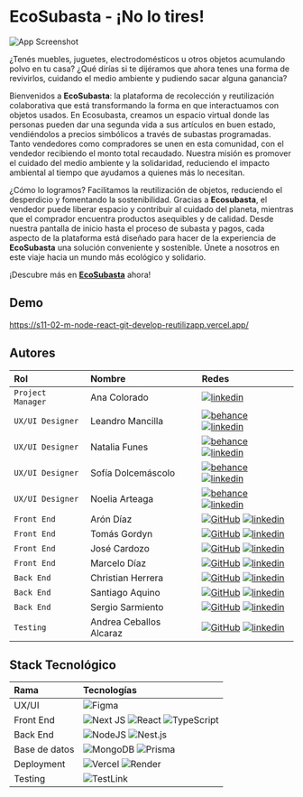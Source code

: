 # EcoSubasta - ¡No lo tires!

![App Screenshot](https://cdn.discordapp.com/attachments/1144300727351648289/1167060521556652142/image.png?ex=654cc0cf&is=653a4bcf&hm=9f3a4bf35bb415de07df5595b8db3b9ae314ad8867b6de57bb9bc1431f2e465a&)

¿Tenés muebles, juguetes, electrodomésticos u otros objetos acumulando polvo en tu casa? ¿Qué dirías si te dijéramos que ahora tenes una forma de revivirlos, cuidando el medio ambiente y pudiendo sacar alguna ganancia?

Bienvenidos a **EcoSubasta**: la plataforma de recolección y reutilización colaborativa que está transformando la forma en que interactuamos con objetos usados. En Ecosubasta, creamos un espacio virtual donde las personas pueden dar una segunda vida a sus artículos en buen estado, vendiéndolos a precios simbólicos a través de subastas programadas. Tanto vendedores como compradores se unen en esta comunidad, con el vendedor recibiendo el monto total recaudado. Nuestra misión es promover el cuidado del medio ambiente y la solidaridad, reduciendo el impacto ambiental al tiempo que ayudamos a quienes más lo necesitan.

¿Cómo lo logramos? Facilitamos la reutilización de objetos, reduciendo el desperdicio y fomentando la sostenibilidad. Gracias a **Ecosubasta**, el vendedor puede liberar espacio y contribuir al cuidado del planeta, mientras que el comprador encuentra productos asequibles y de calidad. Desde nuestra pantalla de inicio hasta el proceso de subasta y pagos, cada aspecto de la plataforma está diseñado para hacer de la experiencia de **EcoSubasta** una solución conveniente y sostenible. Únete a nosotros en este viaje hacia un mundo más ecológico y solidario. 

¡Descubre más en [**EcoSubasta**](https://s11-02-m-node-react-git-develop-reutilizapp.vercel.app/) ahora!


## Demo

https://s11-02-m-node-react-git-develop-reutilizapp.vercel.app/


## Autores

| Rol               | Nombre              | Redes                                                                                                                    |
| :---------------- | :------------------ | :----------------------------------------------------------------------------------------------------------------------- |
| `Project Manager` | Ana Colorado             | [![linkedin]](https://www.linkedin.com/in/ana-cbedoya/)                        |
| `UX/UI Designer`  | Leandro Mancilla         | [![behance]](https://www.behance.net/leomancilla) [![linkedin]](https://www.linkedin.com/in/leomancilla/)                                        |
| `UX/UI Designer`  | Natalia Funes           | [![behance]](https://www.behance.net/nataliafunes) [![linkedin]](https://www.linkedin.com/in/natalia-funes-/)                                        |
| `UX/UI Designer`  | Sofía Dolcemáscolo      | [![behance]](https://www.behance.net/sofiadolcemascolo) [![linkedin]](https://www.linkedin.com/in/sofia-dolcemascolo/)                                        |
| `UX/UI Designer`  | Noelia Arteaga         | [![behance]](https://www.behance.net/emelynoelia) [![linkedin]](https://www.linkedin.com/in/emelynoeliaarteaga/)                                        |
| `Front End`       | Arón Díaz               | [![GitHub]](https://github.com/arondiaz) [![linkedin]](https://www.linkedin.com/in/arondiaz/)                            |
| `Front End`       | Tomás Gordyn            | [![GitHub]](https://github.com/tgordyn) [![linkedin]](https://www.linkedin.com/in/tomasgordyn/)                      |
| `Front End`       | José Cardozo             | [![GitHub]](https://github.com/DashPower) [![linkedin]](https://www.linkedin.com/in/cardozjg/)                       |
| `Front End`       | Marcelo Díaz           | [![GitHub]](https://github.com/diazarm) [![linkedin]](https://www.linkedin.com/in/marcelo-a-diaz-6a7926223/)                       |
| `Back End`        | Christian Herrera        | [![GitHub]](https://github.com/cahov) [![linkedin]](https://www.linkedin.com/in/cahodev/)            |
| `Back End`        | Santiago Aquino         | [![GitHub]](https://github.com/Santiago-Aquino) [![linkedin]](https://www.linkedin.com/in/santiagoaquino-desarrollador/) |
| `Back End`        | Sergio Sarmiento        | [![GitHub]](https://github.com/gersiomarsiento) [![linkedin]](https://www.linkedin.com/in/sergioezequielsarmiento/)      |
| `Testing`        | Andrea Ceballos Alcaraz  | [![GitHub]](https://github.com/andreAlcaraz) [![linkedin]](https://www.linkedin.com/in/andreaceballosalcaraz/)      |

## Stack Tecnológico

| Rama          | Tecnologías                                                  |
| :------------ | :----------------------------------------------------------- |
| UX/UI         | ![Figma][figma]                                              |
| Front End     | ![Next JS][nextjs] ![React][react] ![TypeScript][typescript] |
| Back End      | ![NodeJS][node] ![Nest.js][nest]                       |
| Base de datos | ![MongoDB][mongodb] ![Prisma][prisma]                                         |
| Deployment    | ![Vercel][vercel] ![Render][render]                                           |
| Testing |  ![TestLink][testlink] |

[behance]: https://img.shields.io/badge/Behance-1769ff?style=for-the-badge&logo=behance&logoColor=white
[linkedin]: https://img.shields.io/badge/linkedin-%230077B5.svg?style=for-the-badge&logo=linkedin&logoColor=white
[github]: https://img.shields.io/badge/github-%23121011.svg?style=for-the-badge&logo=github&logoColor=white
[figma]: https://img.shields.io/badge/figma-%23F24E1E.svg?style=for-the-badge&logo=figma&logoColor=white
[nextjs]: https://img.shields.io/badge/Next-black?style=for-the-badge&logo=next.js&logoColor=white
[react]: https://img.shields.io/badge/react-%2320232a.svg?style=for-the-badge&logo=react&logoColor=%2361DAFB
[node]: https://img.shields.io/badge/node.js-6DA55F?style=for-the-badge&logo=node.js&logoColor=white
[express]: https://img.shields.io/badge/express.js-%23404d59.svg?style=for-the-badge&logo=express&logoColor=%2361DAFB
[vercel]: https://img.shields.io/badge/vercel-%23000000.svg?style=for-the-badge&logo=vercel&logoColor=white
[typescript]: https://img.shields.io/badge/typescript-%23007ACC.svg?style=for-the-badge&logo=typescript&logoColor=white
[mongodb]: https://img.shields.io/badge/MongoDB-%234ea94b.svg?style=for-the-badge&logo=mongodb&logoColor=white
[nest]: https://img.shields.io/badge/nestjs-%23E0234E.svg?style=for-the-badge&logo=nestjs&logoColor=white
[render]: https://img.shields.io/badge/Render-%46E3B7.svg?style=for-the-badge&logo=render&logoColor=white
[prisma]: https://img.shields.io/badge/Prisma-3982CE?style=for-the-badge&logo=Prisma&logoColor=white
[testlink]: https://img.shields.io/badge/test_link-blue

